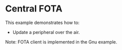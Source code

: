 # Central FOTA

This example demonstrates how to:

* Update a peripheral over the air.

Note: FOTA client is implemented in the Gnu example.
